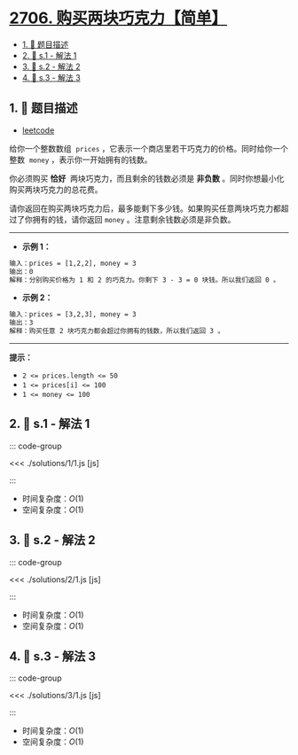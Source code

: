 # [2706. 购买两块巧克力【简单】](https://github.com/tnotesjs/TNotes.leetcode/tree/main/notes/2706.%20%E8%B4%AD%E4%B9%B0%E4%B8%A4%E5%9D%97%E5%B7%A7%E5%85%8B%E5%8A%9B%E3%80%90%E7%AE%80%E5%8D%95%E3%80%91)

<!-- region:toc -->

- [1. 📝 题目描述](#1--题目描述)
- [2. 🎯 s.1 - 解法 1](#2--s1---解法-1)
- [3. 🎯 s.2 - 解法 2](#3--s2---解法-2)
- [4. 🎯 s.3 - 解法 3](#4--s3---解法-3)

<!-- endregion:toc -->

## 1. 📝 题目描述

- [leetcode](https://leetcode.cn/problems/buy-two-chocolates/)

给你一个整数数组  `prices` ，它表示一个商店里若干巧克力的价格。同时给你一个整数  `money` ，表示你一开始拥有的钱数。

你必须购买 **恰好**  两块巧克力，而且剩余的钱数必须是 **非负数** 。同时你想最小化购买两块巧克力的总花费。

请你返回在购买两块巧克力后，最多能剩下多少钱。如果购买任意两块巧克力都超过了你拥有的钱，请你返回 `money` 。注意剩余钱数必须是非负数。

---

- **示例 1：**

```txt
输入：prices = [1,2,2], money = 3
输出：0
解释：分别购买价格为 1 和 2 的巧克力。你剩下 3 - 3 = 0 块钱。所以我们返回 0 。
```

- **示例 2：**

```txt
输入：prices = [3,2,3], money = 3
输出：3
解释：购买任意 2 块巧克力都会超过你拥有的钱数，所以我们返回 3 。
```

---

**提示：**

- `2 <= prices.length <= 50`
- `1 <= prices[i] <= 100`
- `1 <= money <= 100`

## 2. 🎯 s.1 - 解法 1

::: code-group

<<< ./solutions/1/1.js [js]

:::

- 时间复杂度：$O(1)$
- 空间复杂度：$O(1)$

## 3. 🎯 s.2 - 解法 2

::: code-group

<<< ./solutions/2/1.js [js]

:::

- 时间复杂度：$O(1)$
- 空间复杂度：$O(1)$

## 4. 🎯 s.3 - 解法 3

::: code-group

<<< ./solutions/3/1.js [js]

:::

- 时间复杂度：$O(1)$
- 空间复杂度：$O(1)$
